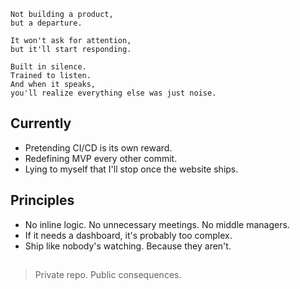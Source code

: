 ```
Not building a product,
but a departure.

It won't ask for attention,
but it'll start responding.

Built in silence.
Trained to listen.
And when it speaks,
you'll realize everything else was just noise.
```
## Currently
- Pretending CI/CD is its own reward.
- Redefining MVP every other commit.
- Lying to myself that I'll stop once the website ships.

## Principles
- No inline logic. No unnecessary meetings. No middle managers.
- If it needs a dashboard, it's probably too complex.
- Ship like nobody's watching. Because they aren't.

##
> Private repo. Public consequences.
